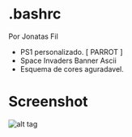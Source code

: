 # .bashrc 
Por Jonatas Fil

- PS1 personalizado. [ PARROT ]
- Space Invaders Banner Ascii
- Esquema de cores aguradavel.

# Screenshot
![alt tag](http://i.imgur.com/49Uu5J3.png)
